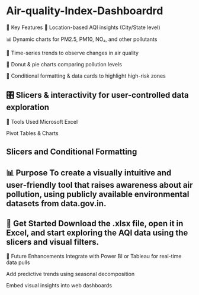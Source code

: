 # Air-quality-Index-Dashboardrd
📌 Key Features
📍 Location-based AQI insights (City/State level)

📊 Dynamic charts for PM2.5, PM10, NO₂, and other pollutants

🧠 Time-series trends to observe changes in air quality

🍩 Donut & pie charts comparing pollution levels

🚦 Conditional formatting & data cards to highlight high-risk zones

🎛️ Slicers & interactivity for user-controlled data exploration
------------------------------------------------------------------------------------------
🧪 Tools Used
Microsoft Excel

Pivot Tables & Charts

Slicers and Conditional Formatting
------------------------------------------------------------------------------------------
📊 Purpose
To create a visually intuitive and user-friendly tool that raises awareness about air pollution, using publicly available environmental datasets from data.gov.in.
------------------------------------------------------------------------------------------
🚀 Get Started
Download the .xlsx file, open it in Excel, and start exploring the AQI data using the slicers and visual filters.
------------------------------------------------------------------------------------------
🧵 Future Enhancements
Integrate with Power BI or Tableau for real-time data pulls

Add predictive trends using seasonal decomposition

Embed visual insights into web dashboards
